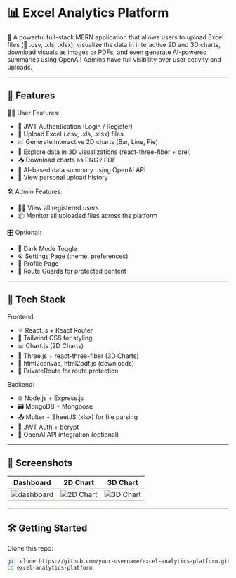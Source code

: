 # 📊 Excel Analytics Platform

🚀 A powerful full-stack MERN application that allows users to upload Excel files (📁 .csv, .xls, .xlsx), visualize the data in interactive 2D and 3D charts, download visuals as images or PDFs, and even generate AI-powered summaries using OpenAI! Admins have full visibility over user activity and uploads.

---

## 🌟 Features

🧑‍💼 User Features:
- 🔐 JWT Authentication (Login / Register)
- 📂 Upload Excel (.csv, .xls, .xlsx) files
- 📈 Generate interactive 2D charts (Bar, Line, Pie)
- 🧊 Explore data in 3D visualizations (react-three-fiber + drei)
- 📥 Download charts as PNG / PDF
- 🤖 AI-based data summary using OpenAI API
- 📁 View personal upload history

🛠️ Admin Features:
- 🧑‍💻 View all registered users
- 📦 Monitor all uploaded files across the platform

🎛 Optional:
- 🌙 Dark Mode Toggle
- ⚙️ Settings Page (theme, preferences)
- 🧑 Profile Page
- 🔐 Route Guards for protected content

---

## 🧰 Tech Stack

Frontend:
- ⚛️ React.js + React Router
- 💨 Tailwind CSS for styling
- 📊 Chart.js (2D Charts)
- 🧊 Three.js + react-three-fiber (3D Charts)
- 🧠 html2canvas, html2pdf.js (downloads)
- 🚦 PrivateRoute for route protection

Backend:
- 🌐 Node.js + Express.js
- 🗃️ MongoDB + Mongoose
- 📤 Multer + SheetJS (xlsx) for file parsing
- 🔐 JWT Auth + bcrypt
- 🤖 OpenAI API integration (optional)

---

## 📸 Screenshots

| Dashboard | 2D Chart | 3D Chart |
|----------|----------|----------|
| ![dashboard](https://via.placeholder.com/300x200?text=Dashboard) | ![2D Chart](https://via.placeholder.com/300x200?text=2D+Chart) | ![3D Chart](https://via.placeholder.com/300x200?text=3D+Chart) |

---

## 🛠️ Getting Started

Clone this repo:

```bash
git clone https://github.com/your-username/excel-analytics-platform.git
cd excel-analytics-platform
